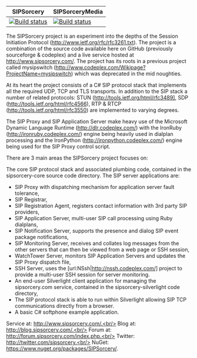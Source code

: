 | SIPSorcery        | SIPSorceryMedia  |
| ------------- |:-------------
[![Build status](https://ci.appveyor.com/api/projects/status/github/sipsorcery/sipsorcery?svg=true)](https://ci.appveyor.com/project/sipsorcery/sipsorcery) | [![Build status](https://ci.appveyor.com/api/projects/status/u8nmgpkowce2q4fb/branch/master?svg=true)](https://ci.appveyor.com/project/sipsorcery/sipsorcery-9ql6k/branch/master)

The SIPSorcery project is an experiment into the depths of the Session Initiation Protocol (http://www.ietf.org/rfc/rfc3261.txt). The project is a combination of the source code available here on GitHub (previously sourceforge & codeplex) and a live service hosted at http://www.sipsorcery.com/. 
The project has its roots in a previous project called mysipswitch (http://www.codeplex.com/Wikipage?ProjectName=mysipswitch) which was deprecated in the mid noughties.

At its heart the project consists of a C# SIP protocol stack that implements all the required UDP, TCP and TLS transports. In addition to the SIP stack a number of related protocols: STUN (http://tools.ietf.org/html/rfc3489], SDP (http://tools.ietf.org/html/rfc4566), RTP & RTCP (http://tools.ietf.org/html/rfc3550) are implemented to varying degrees.

The SIP Proxy and SIP Application Server make heavy use of the Microsoft Dynamic Language Runtime (http://dlr.codeplex.com/) with the IronRuby (http://ironruby.codeplex.com/) engine being heavily used in dialplan processing and the IronPython (http://ironpython.codeplex.com/) engine being used for the SIP Proxy control script.

There are 3 main areas the SIPSorcery project focuses on:

The core SIP protocol stack and associated plumbing code, contained in the sipsorcery-core source code directory.
The SIP server applications are:
- SIP Proxy with dispatching mechanism for application server fault tolerance,
- SIP Registrar,
- SIP Registration Agent, registers contact information with 3rd party SIP providers,
- SIP Application Server, multi-user SIP call processing using Ruby dialplans,
- SIP Notification Server, supports the presence and dialog SIP event package notifications,
- SIP Monitoring Server, receives and collates log messages from the other servers that can then be viewed from a web page or SSH session,
- WatchTower Server, monitors SIP Application Servers and updates the SIP Proxy dispatch file,
- SSH Server, uses the [url:NSsh|http://nssh.codeplex.com/] project to provide a multi-user SSH session for server monitoring.
- An end-user Silverlight client application for managing the sipsorcery.com service, contained in the sipsorcery-silverlight code directory,
- The SIP protocol stack is able to run within Silverlight allowing SIP TCP communications directly from a browser. 
- A basic C# softphone example application.

Service at: http://www.sipsorcery.com/.<br/>
Blog at: http://blog.sipsorcery.com/.<br/>
Forum at: http://forum.sipsorcery.com/index.php.<br/>
Twitter:  http://twitter.com/sipsorcery.<br/>
NuGet: https://www.nuget.org/packages/SIPSorcery/.
